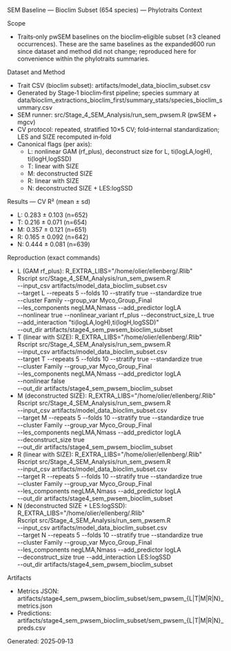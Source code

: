 SEM Baseline — Bioclim Subset (654 species) — Phylotraits Context

Scope
- Traits‑only pwSEM baselines on the bioclim‑eligible subset (≥3 cleaned occurrences). These are the same baselines as the expanded600 run since dataset and method did not change; reproduced here for convenience within the phylotraits summaries.

Dataset and Method
- Trait CSV (bioclim subset): artifacts/model_data_bioclim_subset.csv
- Generated by Stage‑1 bioclim‑first pipeline; species summary at data/bioclim_extractions_bioclim_first/summary_stats/species_bioclim_summary.csv
- SEM runner: src/Stage_4_SEM_Analysis/run_sem_pwsem.R (pwSEM + mgcv)
- CV protocol: repeated, stratified 10×5 CV; fold‑internal standardization; LES and SIZE recomputed in‑fold
- Canonical flags (per axis):
  - L: nonlinear GAM (rf_plus), deconstruct size for L, ti(logLA,logH), ti(logH,logSSD)
  - T: linear with SIZE
  - M: deconstructed SIZE
  - R: linear with SIZE
  - N: deconstructed SIZE + LES:logSSD

Results — CV R² (mean ± sd)
- L: 0.283 ± 0.103 (n=652)
- T: 0.216 ± 0.071 (n=654)
- M: 0.357 ± 0.121 (n=651)
- R: 0.165 ± 0.092 (n=642)
- N: 0.444 ± 0.081 (n=639)

Reproduction (exact commands)
- L (GAM rf_plus):
  R_EXTRA_LIBS="/home/olier/ellenberg/.Rlib" \
  Rscript src/Stage_4_SEM_Analysis/run_sem_pwsem.R \
    --input_csv artifacts/model_data_bioclim_subset.csv \
    --target L --repeats 5 --folds 10 --stratify true --standardize true \
    --cluster Family --group_var Myco_Group_Final \
    --les_components negLMA,Nmass --add_predictor logLA \
    --nonlinear true --nonlinear_variant rf_plus --deconstruct_size_L true \
    --add_interaction "ti(logLA,logH),ti(logH,logSSD)" \
    --out_dir artifacts/stage4_sem_pwsem_bioclim_subset
- T (linear with SIZE):
  R_EXTRA_LIBS="/home/olier/ellenberg/.Rlib" \
  Rscript src/Stage_4_SEM_Analysis/run_sem_pwsem.R \
    --input_csv artifacts/model_data_bioclim_subset.csv \
    --target T --repeats 5 --folds 10 --stratify true --standardize true \
    --cluster Family --group_var Myco_Group_Final \
    --les_components negLMA,Nmass --add_predictor logLA \
    --nonlinear false \
    --out_dir artifacts/stage4_sem_pwsem_bioclim_subset
- M (deconstructed SIZE):
  R_EXTRA_LIBS="/home/olier/ellenberg/.Rlib" \
  Rscript src/Stage_4_SEM_Analysis/run_sem_pwsem.R \
    --input_csv artifacts/model_data_bioclim_subset.csv \
    --target M --repeats 5 --folds 10 --stratify true --standardize true \
    --cluster Family --group_var Myco_Group_Final \
    --les_components negLMA,Nmass --add_predictor logLA \
    --deconstruct_size true \
    --out_dir artifacts/stage4_sem_pwsem_bioclim_subset
- R (linear with SIZE):
  R_EXTRA_LIBS="/home/olier/ellenberg/.Rlib" \
  Rscript src/Stage_4_SEM_Analysis/run_sem_pwsem.R \
    --input_csv artifacts/model_data_bioclim_subset.csv \
    --target R --repeats 5 --folds 10 --stratify true --standardize true \
    --cluster Family --group_var Myco_Group_Final \
    --les_components negLMA,Nmass --add_predictor logLA \
    --out_dir artifacts/stage4_sem_pwsem_bioclim_subset
- N (deconstructed SIZE + LES:logSSD):
  R_EXTRA_LIBS="/home/olier/ellenberg/.Rlib" \
  Rscript src/Stage_4_SEM_Analysis/run_sem_pwsem.R \
    --input_csv artifacts/model_data_bioclim_subset.csv \
    --target N --repeats 5 --folds 10 --stratify true --standardize true \
    --cluster Family --group_var Myco_Group_Final \
    --les_components negLMA,Nmass --add_predictor logLA \
    --deconstruct_size true --add_interaction LES:logSSD \
    --out_dir artifacts/stage4_sem_pwsem_bioclim_subset

Artifacts
- Metrics JSON: artifacts/stage4_sem_pwsem_bioclim_subset/sem_pwsem_{L|T|M|R|N}_metrics.json
- Predictions: artifacts/stage4_sem_pwsem_bioclim_subset/sem_pwsem_{L|T|M|R|N}_preds.csv

Generated: 2025‑09‑13
